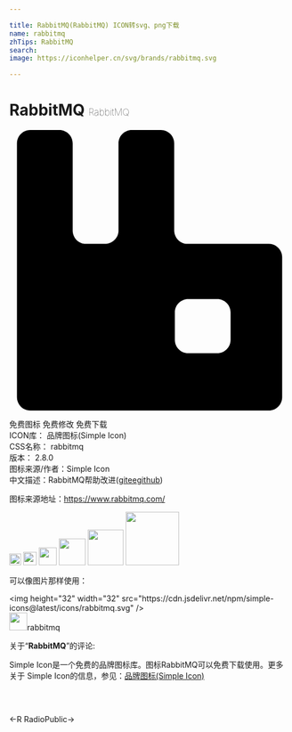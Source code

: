 ```yaml
---

title: RabbitMQ(RabbitMQ) ICON转svg、png下载
name: rabbitmq
zhTips: RabbitMQ
search: 
image: https://iconhelper.cn/svg/brands/rabbitmq.svg

---
```


# RabbitMQ  <small style="font-size: 60%;font-weight: 100">RabbitMQ</small>

<div id="svg" class="svg-wrap">
<svg role="img" viewBox="0 0 24 24" xmlns="http://www.w3.org/2000/svg"><title>RabbitMQ icon</title><path d="M22.2,9.739h-7.09c-0.567-0.068-0.999-0.567-0.999-1.155v-7.44C14.112,0.51,13.597,0,12.968,0h-2.481 C9.852,0,9.342,0.515,9.342,1.145v7.518C9.311,9.23,8.843,9.687,8.281,9.739H6.424C5.878,9.672,5.456,9.214,5.42,8.662V1.145 C5.42,0.51,4.905,0,4.276,0H1.794C1.16,0,0.65,0.515,0.65,1.145v9.739v11.971C0.65,23.49,1.165,24,1.794,24h2.481h6.211h2.481 h9.238c0.635,0,1.144-0.515,1.144-1.145V10.884C23.345,10.249,22.835,9.739,22.2,9.739z M18.934,17.949 c0,0.635-0.515,1.145-1.144,1.145h-2.481c-0.635,0-1.144-0.515-1.144-1.145v-2.341c0-0.635,0.515-1.145,1.144-1.145h2.481 c0.635,0,1.144,0.515,1.144,1.145V17.949z"/></svg>
</div>
<detail full-name='rabbitmq'></detail>

<div class="detail-page">
<p>
<span><span class="badge-success badge">免费图标</span> <span class="badge-success badge">免费修改</span>  <span class="badge-success badge">免费下载</span> </span>
<br/>
<span>
ICON库：
<span class="badge-secondary badge">品牌图标(Simple Icon)</span> 
</span>
<br/>
<span>
CSS名称：
<span class="badge-secondary badge">rabbitmq</span> 
</span>

<br/>
<span>
版本：
<span class="badge-secondary badge">2.8.0</span> 
</span>
<br/>
<span>图标来源/作者：<span class="badge-light badge">Simple Icon</span></span> 
<br/>
<span class="zh-detail">中文描述：<span class="badge-primary badge">RabbitMQ</span><span class="help-link"><span>帮助改进</span>(<a href="https://gitee.com/liuwave/icon-helper/edit/master/json/brands/rabbitmq.json" target="_blank" rel="noopener noreferrer">gitee</a><a href="https://github.com/liuwave/icon-helper/edit/master/json/brands/rabbitmq.json" target="_blank" rel="noopener noreferrer">github</a></span>)</span><br/>
</p>
</div><div class="description description alert alert-light"><p>图标来源地址：<a href="https://www.rabbitmq.com/" target="_blank" rel="noopener noreferrer">https://www.rabbitmq.com/</a></p></div>
<div class="alert alert-dark">
<img height="21" width="21" src="https://cdn.jsdelivr.net/npm/simple-icons@latest/icons/rabbitmq.svg" />
<img height="24" width="24" src="https://cdn.jsdelivr.net/npm/simple-icons@latest/icons/rabbitmq.svg" />
<img height="32" width="32" src="https://cdn.jsdelivr.net/npm/simple-icons@latest/icons/rabbitmq.svg" />
<img height="48" width="48" src="https://cdn.jsdelivr.net/npm/simple-icons@latest/icons/rabbitmq.svg" />
<img height="64" width="64" src="https://cdn.jsdelivr.net/npm/simple-icons@latest/icons/rabbitmq.svg" />
<img height="96" width="96" src="https://cdn.jsdelivr.net/npm/simple-icons@latest/icons/rabbitmq.svg" />

</div>
<div>
  <p>可以像图片那样使用：    
  </p>
  <div class="alert alert-primary" style="font-size: 14px">
    &lt;img height="32" width="32" src="https://cdn.jsdelivr.net/npm/simple-icons@latest/icons/rabbitmq.svg" /&gt;
    <copy-btn content='<img height="32" width="32" src="https://cdn.jsdelivr.net/npm/simple-icons@latest/icons/rabbitmq.svg" />'></copy-btn>
  </div>
  <div class="alert alert-secondary">
    <img height="32" width="32" src="https://cdn.jsdelivr.net/npm/simple-icons@latest/icons/rabbitmq.svg" />rabbitmq
    <copy-btn content="rabbitmq" btn-title="复制图标名称"></copy-btn>
  </div>
</div>
<div class="icon-detail__container">
<p>关于“<b>RabbitMQ</b>”的评论:</p>
</div>
<Vssue title="关于“RabbitMQ”的评论" />
<div><p>Simple Icon是一个免费的品牌图标库。图标RabbitMQ可以免费下载使用。更多关于  Simple Icon的信息，参见：<a target="_blank" href="https://iconhelper.cn/brands.html">品牌图标(Simple Icon)</a>
</p></div>


<div style="padding:2rem 0 " class="page-nav"><p class="inner"><span class="prev">←<router-link to="/icon/r.html">R</router-link></span> <span class="next"><router-link to="/icon/radiopublic.html">RadioPublic</router-link>→</span></p></div>
